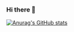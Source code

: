 ### Hi there 👋
[![Anurag's GitHub stats](https://github-readme-stats.vercel.app/api?username=liruinian)](https://github.com/anuraghazra/github-readme-stats)

<!--
**Liruinian/liruinian** is a ✨ _special_ ✨ repository because its `README.md` (this file) appears on your GitHub profile.

Here are some ideas to get you started:

- 🔭 I’m currently working on ...
- 🌱 I’m currently learning ...
- 👯 I’m looking to collaborate on ...
- 🤔 I’m looking for help with ...
- 💬 Ask me about ...
- 📫 How to reach me: ...
- 😄 Pronouns: ...
- ⚡ Fun fact: ...
-->
